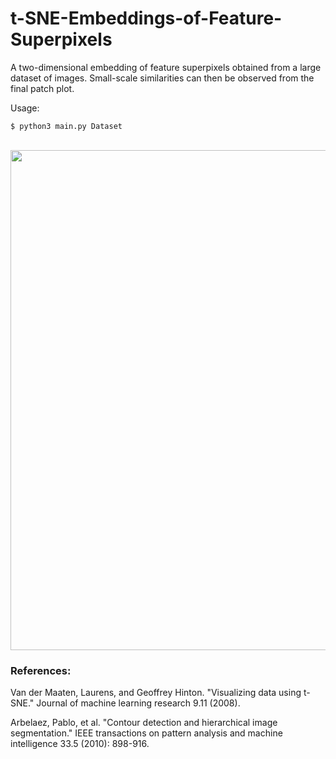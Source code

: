 # t-SNE-Embeddings-of-Feature-Superpixels
A two-dimensional embedding of feature superpixels obtained from a large dataset of images. Small-scale similarities can then be observed from the final patch plot.

Usage:

`$ python3 main.py Dataset`

<br>
<img src="tsne_thumbnails.png" width="800" />

### References:

Van der Maaten, Laurens, and Geoffrey Hinton. "Visualizing data using t-SNE." Journal of machine learning research 9.11 (2008).

Arbelaez, Pablo, et al. "Contour detection and hierarchical image segmentation." IEEE transactions on pattern analysis and machine intelligence 33.5 (2010): 898-916.
